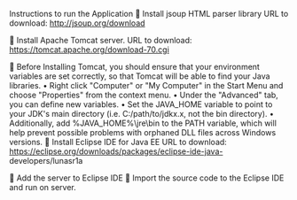 Instructions to run the Application
	Install jsoup HTML parser library
URL to download: http://jsoup.org/download

	Install Apache Tomcat server.
URL to download: https://tomcat.apache.org/download-70.cgi

	Before Installing Tomcat, you should ensure that your environment variables are set correctly, so that Tomcat will be able to find your Java libraries.
•	Right click "Computer" or "My Computer" in the Start Menu and choose "Properties" from the context menu.
•	Under the "Advanced" tab, you can define new variables.
•	Set the JAVA_HOME variable to point to your JDK's main directory (i.e. C:/path/to/jdkx.x, not the bin directory).
•	Additionally, add %JAVA_HOME%\jre\bin to the PATH variable, which will help prevent possible problems with orphaned DLL files across Windows versions.
	Install Eclipse IDE for Java EE
URL to download: https://eclipse.org/downloads/packages/eclipse-ide-java-                developers/lunasr1a

	Add the server to Eclipse IDE
	Import the source code to the Eclipse IDE and run on server.

